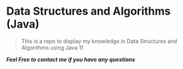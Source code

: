 # Data Structures and Algorithms (Java)

> This is a repo to display my knowledge in Data Structures and Algorithms using Java 11

**_Feel Free to contact me if you have any questions_**
